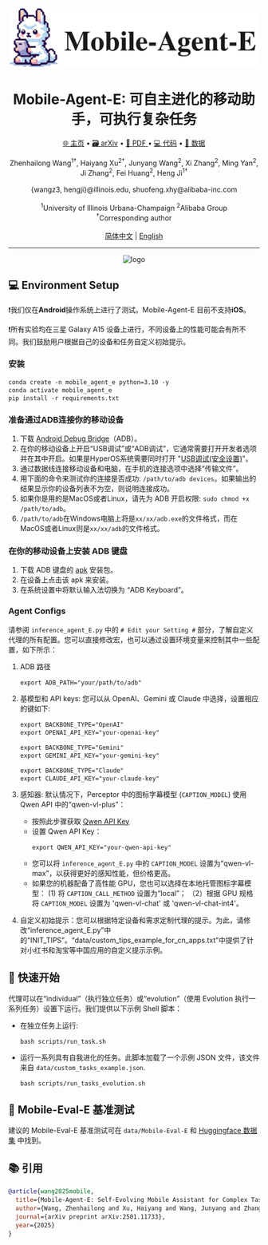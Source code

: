 <p align="center">
  <img src="static/images/logo.png" alt="logo" width="500">
</p>

<div align="center">
  <h1>Mobile-Agent-E: 可自主进化的移动助手，可执行复杂任务</h1>
</div>

<!-- # Mobile-Agent-E: Self-Evolving Mobile Assistant for Complex Tasks -->
<!-- <div align="center">
    <a href="https://huggingface.co/spaces/junyangwang0410/Mobile-Agent"><img src="https://huggingface.co/datasets/huggingface/badges/raw/main/open-in-hf-spaces-sm-dark.svg" alt="Open in Spaces"></a>
    <a href="https://modelscope.cn/studios/wangjunyang/Mobile-Agent-v2"><img src="assets/Demo-ModelScope-brightgreen.svg" alt="Demo ModelScope"></a>
  <a href="https://arxiv.org/abs/2406.01014 "><img src="https://img.shields.io/badge/Arxiv-2406.01014-b31b1b.svg?logo=arXiv" alt=""></a>
  <a href="https://huggingface.co/papers/2406.01014"><img src="https://img.shields.io/badge/🤗-Paper%20In%20HF-red.svg" alt=""></a>
</div>
<br> -->
<p align="center">
<a href="https://x-plug.github.io/MobileAgent">🌐 主页</a>
•
<a href="https://arxiv.org/abs/2501.11733">🗃️ arXiv</a>
•
<a href="https://x-plug.github.io/MobileAgent/Mobile-Agent-E/static/pdf/mobile_agent_e_jan20_arxiv.pdf">📃 PDF </a>
•
<a href="https://github.com/X-PLUG/MobileAgent/tree/main/Mobile-Agent-E" >💻 代码</a>
•
<a href="https://huggingface.co/datasets/mikewang/mobile_eval_e" >🤗 数据</a>


<div align="center">
Zhenhailong Wang<sup>1†</sup>, Haiyang Xu<sup>2†</sup>, Junyang Wang<sup>2</sup>, Xi Zhang<sup>2</sup>,
Ming Yan<sup>2</sup>, Ji Zhang<sup>2</sup>, Fei Huang<sup>2</sup>, Heng Ji<sup>1†</sup>
</div>
<br>
<div align="center">
{wangz3, hengji}@illinois.edu, shuofeng.xhy@alibaba-inc.com
</div>
<br>
<div align="center">
<sup>1</sup>University of Illinois Urbana-Champaign   <sup>2</sup>Alibaba Group
</div>
<div align="center">
<sup>†</sup>Corresponding author
</div>
<br>

</div>
<div align="center">
  <a href="README_zh.md">简体中文</a> | <a href="README.md">English</a>
<hr>
</div>

<p align="center">
  <img src="static/images/new_teaser.png" alt="logo" width="900">
</p>

## 💻 Environment Setup
❗我们仅在**Android**操作系统上进行了测试。Mobile-Agent-E 目前不支持**iOS**。

❗所有实验均在三星 Galaxy A15 设备上进行，不同设备上的性能可能会有所不同。我们鼓励用户根据自己的设备和任务自定义初始提示。

### 安装
```
conda create -n mobile_agent_e python=3.10 -y
conda activate mobile_agent_e
pip install -r requirements.txt
```

### 准备通过ADB连接你的移动设备

1. 下载 [Android Debug Bridge](https://developer.android.com/tools/releases/platform-tools?hl=en)（ADB）。
2. 在你的移动设备上开启“USB调试”或“ADB调试”，它通常需要打开开发者选项并在其中开启。如果是HyperOS系统需要同时打开 "[USB调试(安全设置)](https://github.com/user-attachments/assets/05658b3b-4e00-43f0-87be-400f0ef47736)"。
3. 通过数据线连接移动设备和电脑，在手机的连接选项中选择“传输文件”。
4. 用下面的命令来测试你的连接是否成功: ```/path/to/adb devices```。如果输出的结果显示你的设备列表不为空，则说明连接成功。
5. 如果你是用的是MacOS或者Linux，请先为 ADB 开启权限: ```sudo chmod +x /path/to/adb```。
6.  ```/path/to/adb```在Windows电脑上将是```xx/xx/adb.exe```的文件格式，而在MacOS或者Linux则是```xx/xx/adb```的文件格式。

### 在你的移动设备上安装 ADB 键盘
1. 下载 ADB 键盘的 [apk](https://github.com/senzhk/ADBKeyBoard/blob/master/ADBKeyboard.apk)  安装包。
2. 在设备上点击该 apk 来安装。
3. 在系统设置中将默认输入法切换为 “ADB Keyboard”。

### Agent Configs
请参阅 `inference_agent_E.py` 中的 `# Edit your Setting #` 部分，了解自定义代理的所有配置。您可以直接修改宏，也可以通过设置环境变量来控制其中一些配置，如下所示：

1. ADB 路径
    ```
    export ADB_PATH="your/path/to/adb"
    ```
2. 基模型和 API keys: 您可以从 OpenAI、Gemini 或 Claude 中选择，设置相应的键如下:
    ```
    export BACKBONE_TYPE="OpenAI"
    export OPENAI_API_KEY="your-openai-key"
    ```
    ```
    export BACKBONE_TYPE="Gemini"
    export GEMINI_API_KEY="your-gemini-key"
    ```
    ```
    export BACKBONE_TYPE="Claude"
    export CLAUDE_API_KEY="your-claude-key"
    ```
3. 感知器: 默认情况下，Perceptor 中的图标字幕模型 (`CAPTION_MODEL`) 使用 Qwen API 中的“qwen-vl-plus”：
    - 按照此步骤获取 [Qwen API Key](https://help.aliyun.com/document_detail/2712195.html?spm=a2c4g.2712569.0.0.5d9e730aymB3jH)
    - 设置 Qwen API Key：
        ```
        export QWEN_API_KEY="your-qwen-api-key"
        ```
    - 您可以将 `inference_agent_E.py` 中的 `CAPTION_MODEL` 设置为“qwen-vl-max”，以获得更好的感知性能，但价格更高。
    - 如果您的机器配备了高性能 GPU，您也可以选择在本地托管图标字幕模型：
    (1) 将 `CAPTION_CALL_METHOD` 设置为“local”； （2）根据 GPU 规格将 `CAPTION_MODEL` 设置为 'qwen-vl-chat' 或 'qwen-vl-chat-int4'。

4. 自定义初始提示：您可以根据特定设备和需求定制代理的提示。为此，请修改“inference_agent_E.py”中的“INIT_TIPS”。“data/custom_tips_example_for_cn_apps.txt”中提供了针对小红书和淘宝等中国应用的自定义提示示例。

## 🚀 快速开始

代理可以在“individual”（执行独立任务）或“evolution”（使用 Evolution 执行一系列任务）设置下运行。我们提供以下示例 Shell 脚本：

- 在独立任务上运行:
    ```
    bash scripts/run_task.sh
    ```

- 运行一系列具有自我进化的任务。此脚本加载了一个示例 JSON 文件，该文件来自 `data/custom_tasks_example.json`.
    ```
    bash scripts/run_tasks_evolution.sh
    ```

## 🤗 Mobile-Eval-E 基准测试
建议的 Mobile-Eval-E 基准测试可在 `data/Mobile-Eval-E` 和 [Huggingface 数据集](https://huggingface.co/datasets/mikewang/mobile_eval_e) 中找到。


## 📚 引用

```bibtex
@article{wang2025mobile,
  title={Mobile-Agent-E: Self-Evolving Mobile Assistant for Complex Tasks},
  author={Wang, Zhenhailong and Xu, Haiyang and Wang, Junyang and Zhang, Xi and Yan, Ming and Zhang, Ji and Huang, Fei and Ji, Heng},
  journal={arXiv preprint arXiv:2501.11733},
  year={2025}
}
```